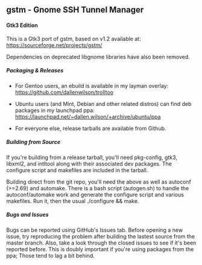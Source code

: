 gstm - Gnome SSH Tunnel Manager
---

#### Gtk3 Edition
This is a Gtk3 port of gstm, based on v1.2 available at: https://sourceforge.net/projects/gstm/

Dependencies on deprecated libgnome libraries have also been removed.

##### Packaging & Releases
- For Gentoo users, an ebuild is available in my layman overlay: https://github.com/dallenwilson/trolltoo

- Ubuntu users (and Mint, Debian and other related distros) can find deb packages in my launchpad ppa: https://launchpad.net/~dallen.wilson/+archive/ubuntu/ppa

- For everyone else, release tarballs are available from Github.

##### Building from Source
If you're building from a release tarball, you'll need pkg-config, gtk3, libxml2, and intltool along with their associated dev packages. The configure script and makefiles are included in the tarball.

Building direct from the git repo, you'll need the above as well as autoconf (>=2.69) and automake. There is a bash script (autogen.sh) to handle the autoconf/automake work and generate the configure script and various makefiles. Run it, then the usual ./configure && make.

##### Bugs and Issues
Bugs can be reported using GitHub's Issues tab. Before opening a new issue, try reproducing the problem after building the lastest source from the master branch. Also, take a look through the closed issues to see if it's been reported before. This is doubly important if you're using packages from the ppa; Those tend to lag a bit behind.
